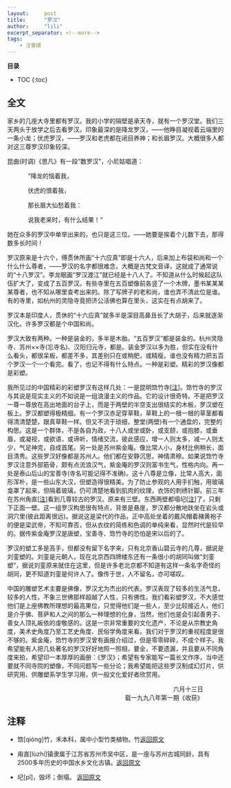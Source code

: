```yaml
---
layout:     post
title:      "罗汉"
author:     "lili"
excerpt_separator: <!--more-->
tags:
    - 汪曾祺
---
```


 <!--more-->
 
**目录**
* TOC
{:toc}

## 全文

家乡的几座大寺里都有罗汉。我的小学的隔壁是承天寺，就有一个罗汉堂。我们三天两头于放学之后去看罗汉。印象最深的是降龙罗汉，——他睁目凝视着云端里的一条小龙；伏虎罗汉，——罗汉和老虎都在闭目养神；和长眉罗汉。大概很多人都对这三尊罗汉印象较深。

昆曲(时调)《思凡》有一段“数罗汉”，小尼姑唱道：
<div style='padding-left: 5vw'>

“降龙的恼着我， <br/>

伏虎的恨着我， <br/>

那长眉大仙愁着我： <br/>

说我老来时，有什么结果！”
</div>

她在众多的罗汉中单举出来的，也只是这三位。——她要是挨着个儿数下去，那得数多长时间！

罗汉原来是十六个，傅贯休所画“十六应真”即是十六人，后来加上布袋和尚和一个什么什么尊者，——罗汉的名字都很难念，大概是古梵文音译，这就成了通常说的“十八罗汉”。李龙眠画“罗汉渡江”就已经是十八人了。不知道从什么时候起这队伍扩大了，变成了五百罗汉。有些寺里在五百塑像前各竖了一个木牌，墨书某某某某尊者，也不知从哪里查考出来的。除了写牌子的老和尚，谁也弄不清此位是谁。有的寺里，如杭州的灵隐寺竟把济公活佛也算在里头，这实在有点胡来了。

罗汉本是印度人，贯休的“十六应真”就多半是深目高鼻且长了大胡子，后来就逐渐汉化。许多罗汉都是个中国和尚。

罗汉大致有两种。一种是装金的，多半是木胎。“五百罗汉”都是装金的。杭州灵隐寺、苏州××寺(忘寺名)、汉阳归元寺，都是。装金罗汉以多为胜，但实在没有什么看头，都很呆板，都差不多，其差别只在或稍肥，或精瘦。谁也没有精力把五百个罗汉一个一个看完。看了，也记不得有什么特点。一种是彩塑。精彩的罗汉像都是彩塑。

我所见过的中国精彩的彩塑罗汉有这样几处：一是昆明筇竹寺[<a href='#z_1'>注</a><a name='zb_1'></a>]。筇竹寺的罗汉与其说是现实主义的不如说是一组浪漫主义的作品。它的设计很奇特。不是把罗汉一尊一尊放在高出地面的台子上，而是于两壁的半空支出很结实的木板，罗汉塑在板上。罗汉都塑得极精细。有一个罗汉赤足穿草鞋，草鞋上的一根一根的草茎都看得清清楚楚，跟真草鞋一样。但又不流于琐细，整堂(两壁)有一个通盘的，完整的构思。这是一个群体，不是各自为政，十八人或坐或卧，或支颐，或抱膝，或垂眉，或凝视，或欲语，或谛听，情绪交流，彼此感应，增一人则太多，减一人则太少，气足神完，自成首尾。另一处是苏州紫金庵。像比常人小，身材比例稍长，面目清秀。这些罗汉好像都是苏州人。他们都在安静沉思，神情肃穆。如果说筇竹寺罗汉注意外部筋骨，颇有点流浪汉气，紫金庵的罗汉则富书生气，性格内向。再一处是泰山后山的宝善寺(寺名可能记得不准确)。这十八尊是立像，比常人高大，面形浑朴，是一些山东大汉，但塑造得很精美。为了防止参观的人用手扪触，用玻璃龛罩了起来，但隔着玻璃，仍可清楚地看到肌肉的纹理，衣饰的刺绣针脚。前三年在苏州角直[<a href='#z_2'>注</a><a name='zb_2'></a>]看到几尊较古的罗汉。原来有三壁。东西两壁都塌圮[<a href='#z_3'>注</a><a name='zb_3'></a>]了，只剩下正面一壁。这一组罗汉构思很有特点，背景是悬崖，罗汉都分散地趺坐在岩头或洞穴里(彼此距离很远)。据说这是梁代的作品，正中高处坐着的戴风帽着赭黄袍子的便是梁武帝，不知可靠否，但从衣纹的简练和色调的单纯来看，显然时代是较早的。据传紫金庵罗汉是唐塑，宝善寺、筇竹寺的恐怕是宋以后的了。

罗汉的塑工多是高手，但都没有留下名字来，只有北京香山碧云寺的几尊，据说是刘銮塑的。刘銮是元朝人，现在北京西四牌楼东还有一条很小的胡同叫做“刘銮塑”，据说刘銮原来就住在这里，但是许多老北京都不知道有这样一条名字奇怪的胡同，更不知道刘銮是何许人了。像传于世，人不留名，亦可嗟叹。

中国的雕塑艺术主要是佛像，罗汉尤为杰出的代表。罗汉表现了较多的生活气息，较多的人性，不象三世佛那样超越了人性，只有佛性。我们看彩塑罗汉，不大感觉他们是上座佛教所理想的最高果位，只觉得他们是一些人，至少比较接近人，他们是介乎佛、菩萨和人之间的那么一种理想的化身，当然，他们也是会引起善男子、善女人顶礼皈依的虔敬感的。这是一宗非常重要的文化遗产，不论是从宗教史角度，美术史角度乃至工艺史角度、民俗学角度来看。我们对于罗汉的重视程度是很不够的。紫金庵，筇竹寺的罗汉曾有画报介绍过，但是零零碎碎，不成个样子。我希望能有人把几处著名的罗汉好好地照一照相，要全，不要遗漏，并且要从不同角度来拍，希望印一本厚厚的画册：《罗汉》；希望有专家能写一篇长文作序，当中还要就不同寺院的塑像，不同问题写一些分论；我希望能把这些罗汉制成幻灯片，供研究用、供雕塑系学生学习用，供一般文化爱好者欣赏用。




<p style='text-align:right; padding: 0 5vw 0 0'>六月十三日<br/>载一九九八年第一期《收获》</p>
 
 
## 注释
* <a name='z_1'></a> 筇[qióng]竹，禾本科，属中小型竹类植物。竹<a href='#zb_1'>返回原文</a>

* <a name='z_2'></a> 甪直[lùzhí]镇隶属于江苏省苏州市吴中区，是一座与苏州古城同龄，具有2500多年历史的中国水乡文化古镇。<a href='#zb_2'>返回原文</a>

* <a name='z_3'></a> 圮[pǐ]，毁坏；倒塌。 <a href='#zb_3'>返回原文</a>
 

